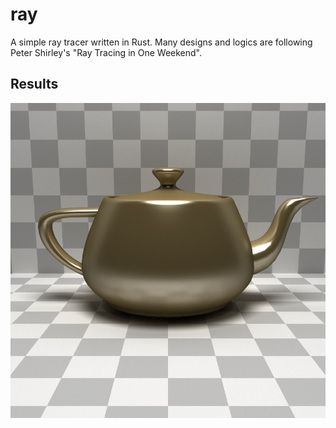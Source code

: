 # ray
A simple ray tracer written in Rust. Many designs and logics are following Peter Shirley's "Ray Tracing in One Weekend".

## Results
![image0](https://github.com/tttmmmyyyy/ray/raw/master/images/image0.png)
